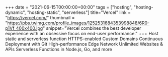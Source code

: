 +++
date = "2021-06-15T00:00:00+00:00"
tags = ["hosting", "hosting-dynamic", "hosting-static", "serverless"]
title="Vercel"
link = "https://vercel.com/"
thumbnail = "https://pbs.twimg.com/profile_images/1252531684353998848/6R0-p1Vf_400x400.jpg"
snippet="Vercel combines the best developer experience with an obsessive focus on end-user performance."
+++
Host static and serverless function
HTTPS-enabled Custom Domains
Continuous Deployment with Git
High-performance Edge Network
Unlimited Websites & APIs
Serverless Functions in Node.js, Go, and more
